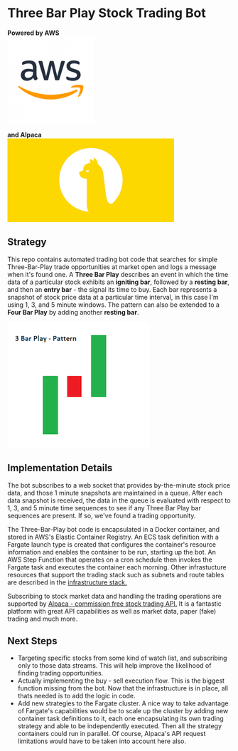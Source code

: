 # Three Bar Play Stock Trading Bot

**Powered by AWS** \
![AWS](./utils/AWSLogo.png "AWS Logo") 

**and Alpaca** \
![Alpaca](./utils/AlpacaSmall.png "Alpaca")

## Strategy 
This repo contains automated trading bot code that searches for simple Three-Bar-Play trade opportunities at market open and logs a message when it's found one. A **Three Bar Play** describes an event in which the time data of a particular stock exhibits an **igniting bar**, followed by a **resting bar**, and then an **entry bar** - the signal its time to buy. Each bar represents a snapshot of stock price data at a particular time interval, in this case I'm using 1, 3, and 5 minute windows. The pattern can also be extended to a **Four Bar Play** by adding another **resting bar**.

![Three Bar Play Diagram](./utils/3barplay.png "Three Bar Play")

## Implementation Details 
The bot subscribes to a web socket that provides by-the-minute stock price data, and those 1 minute snapshots are maintained in a queue. After each data snapshot is received, the data in the queue is evaluated with respect to 1, 3, and 5 minute time sequences to see if any Three Bar Play bar sequences are present. If so, we've found a trading opportunity.

The Three-Bar-Play bot code is encapsulated in a Docker container, and stored in AWS's Elastic Container Registry. An ECS task definition with a Fargate launch type is created that configures the container's resource information and enables the container to be run, starting up the bot. An AWS Step Function that operates on a cron schedule then invokes the Fargate task and executes the container each morning. Other infrastucture resources that support the trading stack such as subnets and route tables are described in the [infrastructure stack.](https://github.com/brockwade633/trading_infra)  

Subscribing to stock market data and handling the trading operations are supported by [Alpaca - commission free stock trading API.](https://alpaca.markets/) It is a fantastic platform with great API capabilities as well as market data, paper (fake) trading and much more.  

## Next Steps
- Targeting specific stocks from some kind of watch list, and subscribing only to those data streams. This will help improve the likelihood of finding trading opportunities.
- Actually implementing the buy - sell execution flow. This is the biggest function missing from the bot. Now that the infrastructure is in place, all thats needed is to add the logic in code.
- Add new strategies to the Fargate cluster. A nice way to take advantage of Fargate's capabilities would be to scale up the cluster by adding new container task definitions to it, each one encapsulating its own trading strategy and able to be independently executed. Then all the strategy containers could run in parallel. Of course, Alpaca's API request limitations would have to be taken into account here also.